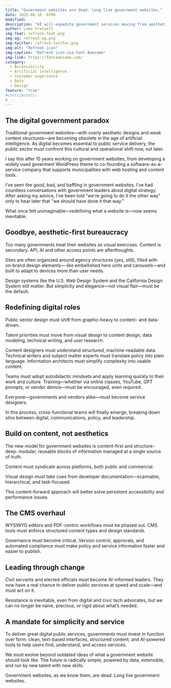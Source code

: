 ```yaml
---
title: "Government websites are dead. Long live government websites."
date: 2025-06-16 -0700
modified: 
description: "AI will expedite government services moving from aesthetic design to machine-readable data."
author: Luke Fretwell
img-feat: refresh-feat.png
img-og: refresh-og.png
img-twitter: refresh-twitter.png
img-alt: "Refresh icon"
img-caption: "Refresh icon via Font Awesome"
img-link: https://fontawesome.com/
category:
  - Accessibility
  - Artificial intelligence
  - Customer experience
  - Data
  - Design
feature: "true"
#contributors:
#  - 
---
```


## The digital government paradox

Traditional government websites—with overly aesthetic designs and weak content structures—are becoming obsolete in the age of artificial intelligence. As digital becomes essential to public service delivery, the public sector must confront this cultural and operational shift now, not later.

I say this after 15 years working on government websites, from developing a widely used goverment WordPress theme to co-founding a software-as-a-service company that supports municipalities with web hosting and content tools.

I’ve seen the good, bad, and baffling in government websites. I’ve had countless conversations with government leaders about digital strategy. After asking my advice, I've been told "we're going to do it the other way" only to hear later that "we should have done it that way."

What once felt unimaginable—redefining what a website is—now seems inevitable.

## Goodbye, aesthetic-first bureaucracy

Too many governments treat their websites as visual exercises. Content is secondary. API, AI and other access points are afterthoughts.

Sites are often organized around agency structures (yes, still), filled with on-brand design elements— like embellished hero units and carousels—and built to adapt to devices more than user needs.

Design systems like the U.S. Web Design System and the California Design System still matter. But simplicity and elegance—not visual flair—must be the default.

## Redefining digital roles

Public sector design must shift from graphic-heavy to content- and data-driven.

Talent priorities must move from visual design to content design, data modeling, technical writing, and user research.

Content designers must understand structured, machine-readable data. Technical writers and subject matter experts must translate policy into plain language. Information architects must simplify complexity into usable content.

Teams must adopt autodidactic mindsets and apply learning quickly to their work and culture. Training—whether via online classes, YouTube, GPT prompts, or vendor demos—must be encouraged, even required.

Everyone—governments and vendors alike—must become service designers.

In this process, cross-functional teams will finally emerge, breaking down silos between digital, communications, policy, and leadership.

## Build on content, not aesthetics

The new model for government websites is content-first and structure-deep: modular, reusable blocks of information managed at a single source of truth.

Content must syndicate across platforms, both public and commercial.

Visual design must take cues from developer documentation—scannable, hierarchical, and task-focused.

This content-forward approach will better solve persistent accessibility and performance issues.

## The CMS overhaul

WYSIWYG editors and PDF-centric workflows must be phased out. CMS tools must enforce structured content types and design standards.

Governance must become critical. Version control, approvals, and automated compliance must make policy and service information faster and easier to publish.

## Leading through change

Civil servants and elected officials must become AI-informed leaders. They now have a real chance to deliver public services at speed and scale—and must act on it.

Resistance is inevitable, even from digital and civic tech advocates, but we can no longer be naive, precious, or rigid about what’s needed.

## A mandate for simplicity and service

To deliver great digital public services, governments must invest in function over form: clean, text-based interfaces, structured content, and AI-powered tools to help users find, understand, and access services.

We must evolve beyond outdated ideas of what a government website should look like. The future is radically simple, powered by data, extensible, and run by new talent with new skills.

Government websites, as we know them, are dead. Long live government websites.